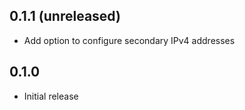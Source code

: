 ## 0.1.1 (unreleased)

- Add option to configure secondary IPv4 addresses

## 0.1.0

- Initial release

